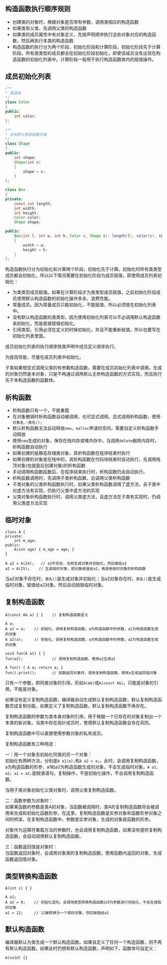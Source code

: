
## 构造函数执行顺序规则
- 创建类的对象时，根据对象是否带有参数，调用类相应的构造函数
- 如果类有父类，先调用父类的构造函数
- 如果类的成员属性中有对象定义，先按声明顺序执行这些对象对应的构造函数，然后再执行本类的构造函数
- 构造函数的执行分为两个阶段，初始化阶段和计算阶段，初始化阶段先于计算阶段。所有类类型的成员都会在初始化阶段初始化，即使该成员没有出现在构造函数的初始化列表中。计算阶段一般用于执行构造函数体内的赋值操作。

## 成员初始化列表
``` Java
/**
* 普通类
*/
class Color
{
public:
    int color;
};

/**
* 没有默认构造函数的类
*/
class Shape
{
public:
    int shape;
    Shape(int s)
    {
        shape = s;
    }
};

class Box
{
private:
    const int length;
    int width;
    int height;
    Color color;
    Shape shape;

public:
    Box(int l, int w, int h, Color c, Shape s): length(l), color(c), shape(s)
    {
        width = w;
        height = h;
    }
};
```
构造函数执行分为初始化和计算两个阶段，初始化先于计算。初始化时所有类类型成员都会初始化，所以以下情况需要在初始化阶段为成员赋值，即使用成员列表初始化：
- 为类类型成员赋值。如果在计算阶段才为类类型成员赋值，之前初始化阶段成员使用默认构造函数的初始化操作多余，浪费性能。
- 常量成员。因为常量成员只能初始化，不能赋值，所以必须放在初始化列表中。
- 没有默认构造函数的类类型。因为使用初始化列表可以不必调用默认构造函数来初始化，而是直接赋值初始化。
- 引用类型。引用必须在定义的时候初始化，并且不能重新赋值，所以也要写在初始化列表里面。

成员初始化列表的执行顺序按类声明中成员定义顺序执行。  

为提高性能，尽量在成员列表中初始化。  

子类如果想显式调用父类的有参数构造函数，需要在成员初始化列表中调用。生成的对象仍然是本对象，只是不再通过调用默认无参构造函数的方式实现，而且执行先于本构造函数的函数体。  


## 析构函数
- 析构函数只有一个，不能重载
- 在对象撤销时析构函数自动被调用，也可显式调用。显式调用析构函数，使用`对象名.~类名();`
- 默认析构函数无法自动释放`new`、`malloc`申请的空间，需要自定义析构函数手动释放
- 使用`new`生成的对象，保存在栈内存或堆内存中，当调用`delete`删除内存时，析构函数自动执行
- 如果创建的是静态存储类对象，其析构函数在程序结束时执行
- 如果创建的对象是在栈中的，其析构函数在代码块结束时自动执行，先调用栈顶对象(也就是后创建对象)的析构函数
- 手动调用构函数函数后，在程序结束执行时，析构函数仍会自动执行。
- 析构函数调用时，先调用子类析构函数，后调用父类析构函数
- 子类对象的父类析构函数执行时，如果父类析构函数调用了虚方法，且子类中对虚方法有实现，仍执行父类中虚方法的实现
- 父类对象析构函数执行时，调用父类虚方法，且虚方法在子类有实现时，仍调用父类虚方法实现

## 临时对象
```
class A {
private:
    int m_age;
public:
    A(int age) { m_age = age; }
}

A a2 = A(24);   // a2不存在，右侧生成对象并初始化，然后赋给a2
a2 = A(25);    // 生成临时对象，把对象赋值给a2，再调用临时对象的析构函数
```
当a2对象不存在时，`类名()`是生成对象并初始化；当a2对象存在时，`类名()`是生成临时对象，赋值给a2对象，然后自动销毁临时对象。

## 复制构造函数

```
A(const A& a) { }    // 复制构造函数定义

A a;
A a1 = a;    // 初始化，调用复制构造函数，a为构造函数中的参数，a1为构造函数生成的对象
A a2(a);     // 初始化，调用复制构造函数，a为构造函数中的参数，a2为构造函数生成的对象

void fun(A a1) { }
fun(a2);             // 调用复制构造函数，使用a2生成a1

A fun() { A a; return a; }
fun().print();       // 函数返回对象时，调用复制构造函数，使用a生成返回值对象
```

只有一个参数，即同类对象的引用，形如`A(A&)`或`A(const A&)`。只能是对象的引用，不能是对象。  

如果没有定义复制构造函数，编译器自动生成默认复制构造函数，默认复制构造函数完成复制功能。如果定义了复制构造函数，默认复制构造函数不再存在。  

复制构造函数的参数为类本身对象的引用，用于根据一个已存在的对象复制出一个本类的新对象。当类中存在指针成员时，使用默认复制构造函数会存在风险。  

复制构造函数中可以直接使用参数对象的私有成员。  

复制构造函数有三种用途：  

一：用一个对象去初始化同类的另一个对象：  
初始化有两种方法，分别是`A a1(a);`和`A a2 = a;`。此时，会调用复制构造函数，a为构造函数的形参，a1和a2为构造函数生成的对象，不会生成临时对象。`A a1, a2; a1 = a2;`是赋值语句，复制操作，不是初始化操作，不会调用复制构造函数。  

当用子类对象初始化父类对象时，调用父类复制构造函数。  

二：函数参数为对象时：  
如果某函数的参数是类A的对象，当函数被调用时，类A的复制构造函数将会被调用来生成和初始化函数形参。在这里，复制构造函数是实参对象和函数形参对象之间的桥梁，在复制构造函数中，参数是实参对象，生成的对象是函数的形参。  

对象作为运算符重载方法的参数时，也会调用复制构造函数，如果没有提供复制构造函数，会自动调用默认复制构造函数。  

三：函数返回值是对象时：  
当函数返回对象时，会调用对象类的复制构造函数，使用函数内返回的对象，生成函数返回值对象。  

## 类型转换构造函数

```
A(int i) { }

A a1;
A a2 = 9;    // 初始化语句，会调用类型转换构造函数以9为参数进行初始化，不会生成临时对象
a1 = 12;     // 12被转换为一个临时对象，然后赋值给a1
```

## 默认构造函数

编译器默认为类生成一个默认构造函数。如果自定义了任何一个构造函数，则不再有默认构造函数。如果此时仍想有默认构造函数，声明如下，函数体可自定义：  
```
A(void) {}
```
